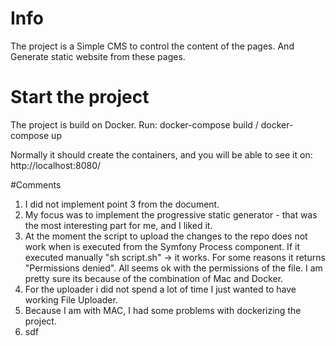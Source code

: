 # Info
The project is a Simple CMS to control the content of the pages. And Generate static website from these pages.

# Start the project
The project is build on Docker.
Run: docker-compose build / docker-compose up

Normally it should create the containers, and you will be able to see it on: http://localhost:8080/

#Comments
1. I did not implement point 3 from the document.
2. My focus was to implement the progressive static generator - that was the most interesting part for me, and I liked it.
3. At the moment the script to upload the changes to the repo does not work when is executed from the Symfony Process component. If it executed manually "sh script.sh" -> it works. For some reasons it returns "Permissions denied". All seems ok with the permissions of the file. I am pretty sure its because of the combination of Mac and Docker.
4. For the uploader i did not spend a lot of time I just wanted to have working File Uploader.
5. Because I am with MAC, I had some problems with dockerizing the project.
6. sdf